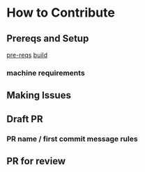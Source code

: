 # How to Contribute

## Prereqs and Setup

[pre-reqs](./docs//prereq-steps.md)
[build](./docs/building-package.md)

### machine requirements

## Making Issues

## Draft PR

### PR name / first commit message rules

## PR for review
